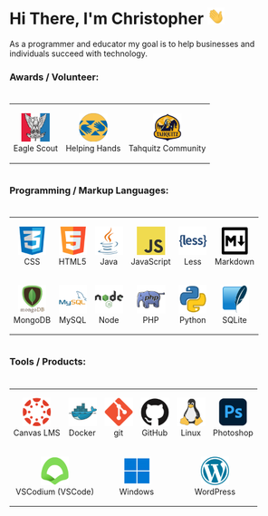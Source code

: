 # Hi There, I'm Christopher <img  src="https://raw.githubusercontent.com/blizzardengle/blizzardengle/main/gifs/hi.gif" width="30px">

As a programmer and educator my goal is to help businesses and individuals succeed with technology.

### Awards / Volunteer:

<table style="display:inline-flex;">
    <tr>
        <td>
            <p align="center">
                <img  src="https://raw.githubusercontent.com/blizzardengle/blizzardengle/main/imgs/bsa.png" width="50px">
                <br>
                Eagle Scout
            </p>
        </td>
        <td>
            <p align="center">
                <img  src="https://raw.githubusercontent.com/blizzardengle/blizzardengle/main/imgs/helping-hands.png" width="50px">
                <br>
                Helping Hands
            </p>
        </td>
        <td>
            <p align="center">
                <img  src="https://raw.githubusercontent.com/blizzardengle/blizzardengle/main/imgs/tahquitz.png" width="50px">
                <br>
                Tahquitz Community
            </p>
        </td>
    </tr>
</table>

### Programming / Markup Languages:

<table style="display:inline-flex;">
    <tr>
        <td>
            <p align="center">
                <img  src="https://raw.githubusercontent.com/blizzardengle/blizzardengle/main/imgs/css3.png" width="50px">
                <br>
                CSS
            </p>
        </td>
        <td>
            <p align="center">
                <img  src="https://raw.githubusercontent.com/blizzardengle/blizzardengle/main/imgs/html5.png" width="50px">
                <br>
                HTML5
            </p>
        </td>
        <td>
            <p align="center">
                <img  src="https://raw.githubusercontent.com/blizzardengle/blizzardengle/main/imgs/java.png" width="50px">
                <br>
                Java
            </p>
        </td>
        <td>
            <p align="center">
                <img  src="https://raw.githubusercontent.com/blizzardengle/blizzardengle/main/imgs/js.png" width="50px">
                <br>
                JavaScript
            </p>
        </td>
        <td>
            <p align="center">
                <img  src="https://raw.githubusercontent.com/blizzardengle/blizzardengle/main/imgs/less.png" width="50px">
                <br>
                Less
            </p>
        </td>
        <td>
            <p align="center">
                <img  src="https://raw.githubusercontent.com/blizzardengle/blizzardengle/main/imgs/markdown.png" width="50px">
                <br>
                Markdown
            </p>
        </td>
    </tr>
    <tr>
        <td>
            <p align="center">
                <img  src="https://raw.githubusercontent.com/blizzardengle/blizzardengle/main/imgs/mongodb.png" width="50px">
                <br>
                MongoDB
            </p>
        </td>
        <td>
            <p align="center">
                <img  src="https://raw.githubusercontent.com/blizzardengle/blizzardengle/main/imgs/mysql.png" width="50px">
                <br>
                MySQL
            </p>
        </td>
        <td>
            <p align="center">
                <img  src="https://raw.githubusercontent.com/blizzardengle/blizzardengle/main/imgs/node.png" width="50px">
                <br>
                Node
            </p>
        </td>
        <td>
            <p align="center">
                <img  src="https://raw.githubusercontent.com/blizzardengle/blizzardengle/main/imgs/php.png" width="50px">
                <br>
                PHP
            </p>
        </td>
        <td>
            <p align="center">
                <img  src="https://raw.githubusercontent.com/blizzardengle/blizzardengle/main/imgs/python.png" width="50px">
                <br>
                Python
            </p>
        </td>
        <td>
            <p align="center">
                <img  src="https://raw.githubusercontent.com/blizzardengle/blizzardengle/main/imgs/sqlite.png" width="50px">
                <br>
                SQLite
            </p>
        </td>
    </tr>
</table>

### Tools / Products:

<table style="display:inline-flex;">
    <tr>
        <td>
            <p align="center">
                <img  src="https://raw.githubusercontent.com/blizzardengle/blizzardengle/main/imgs/canvas.png" width="50px">
                <br>
                Canvas LMS
            </p>
        </td>
        <td>
            <p align="center">
                <img  src="https://raw.githubusercontent.com/blizzardengle/blizzardengle/main/imgs/docker.png" width="50px">
                <br>
                Docker
            </p>
        </td>
        <td>
            <p align="center">
                <img  src="https://raw.githubusercontent.com/blizzardengle/blizzardengle/main/imgs/git.png" width="50px">
                <br>
                git
            </p>
        </td>
        <td>
            <p align="center">
                <img  src="https://raw.githubusercontent.com/blizzardengle/blizzardengle/main/imgs/github.png" width="50px">
                <br>
                GitHub
            </p>
        </td>
        <td>
            <p align="center">
                <img  src="https://raw.githubusercontent.com/blizzardengle/blizzardengle/main/imgs/linux.png" width="50px">
                <br>
                Linux
            </p>
        </td>
        <td>
            <p align="center">
                <img  src="https://raw.githubusercontent.com/blizzardengle/blizzardengle/main/imgs/photoshop.png" width="50px">
                <br>
                Photoshop
            </p>
        </td>
    </tr>
    <tr>
        <td colspan="2">
            <p align="center">
                <img  src="https://raw.githubusercontent.com/blizzardengle/blizzardengle/main/imgs/vscodium.png" width="50px">
                <br>
                VSCodium (VSCode)
            </p>
        </td>
        <td colspan="2">
            <p align="center">
                <img  src="https://raw.githubusercontent.com/blizzardengle/blizzardengle/main/imgs/windows.png" width="50px">
                <br>
                Windows
            </p>
        </td>
        <td colspan="2">
            <p align="center">
                <img  src="https://raw.githubusercontent.com/blizzardengle/blizzardengle/main/imgs/wordpress.png" width="50px">
                <br>
                WordPress
            </p>
        </td>
    </tr>
</table>
